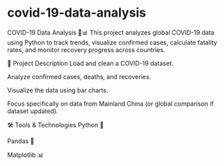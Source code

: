 # covid-19-data-analysis
COVID-19 Data Analysis 🦠📊
This project analyzes global COVID-19 data using Python to track trends, visualize confirmed cases, calculate fatality rates, and monitor recovery progress across countries.

📂 Project Description
Load and clean a COVID-19 dataset.

Analyze confirmed cases, deaths, and recoveries.

Visualize the data using bar charts.

Focus specifically on data from Mainland China (or global comparison if dataset updated).

🛠️ Tools & Technologies
Python 🐍

Pandas 📄

Matplotlib 📊
